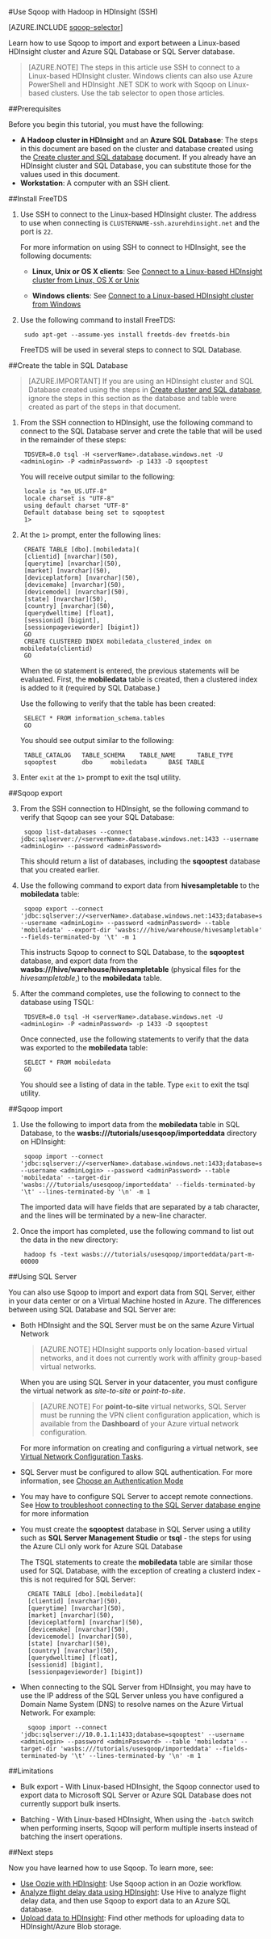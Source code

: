 <properties
	pageTitle="Use Hadoop Sqoop in Linux-based HDInsight | Microsoft Azure"
	description="Learn how to run Sqoop import and export between a Linux-based Hadoop on HDInsight cluster and an Azure SQL database."
	editor="cgronlun"
	manager="jhubbard"
	services="hdinsight"
	documentationCenter=""
	authors="Blackmist"
	tags="azure-portal"/>

<tags
	ms.service="hdinsight"
	ms.workload="big-data"
	ms.tgt_pltfrm="na"
	ms.devlang="na"
	ms.topic="article"
	ms.date="07/25/2016"
	ms.author="larryfr"/>

#Use Sqoop with Hadoop in HDInsight (SSH)

[AZURE.INCLUDE [sqoop-selector](../../includes/hdinsight-selector-use-sqoop.md)]

Learn how to use Sqoop to import and export between a Linux-based HDInsight cluster and Azure SQL Database or SQL Server database.

> [AZURE.NOTE] The steps in this article use SSH to connect to a Linux-based HDInsight cluster. Windows clients can also use Azure PowerShell and HDInsight .NET SDK to work with Sqoop on Linux-based clusters. Use the tab selector to open those articles.

##Prerequisites

Before you begin this tutorial, you must have the following:

- **A Hadoop cluster in HDInsight** and an __Azure SQL Database__: The steps in this document are based on the cluster and database created using the [Create cluster and SQL database](hdinsight-use-sqoop.md#create-cluster-and-sql-database) document. If you already have an HDInsight cluster and SQL Database, you can substitute those for the values used in this document.
- **Workstation**: A computer with an SSH client.

##Install FreeTDS

1. Use SSH to connect to the Linux-based HDInsight cluster. The address to use when connecting is `CLUSTERNAME-ssh.azurehdinsight.net` and the port is `22`.

	For more information on using SSH to connect to HDInsight, see the following documents:

    * **Linux, Unix or OS X clients**: See [Connect to a Linux-based HDInsight cluster from Linux, OS X or Unix](hdinsight-hadoop-linux-use-ssh-unix.md#connect-to-a-linux-based-hdinsight-cluster)

    * **Windows clients**: See [Connect to a Linux-based HDInsight cluster from Windows](hdinsight-hadoop-linux-use-ssh-windows.md#connect-to-a-linux-based-hdinsight-cluster)

3. Use the following command to install FreeTDS:

        sudo apt-get --assume-yes install freetds-dev freetds-bin

    FreeTDS will be used in several steps to connect to SQL Database.

##Create the table in SQL Database

> [AZURE.IMPORTANT] If you are using an HDInsight cluster and SQL Database created using the steps in [Create cluster and SQL database](hdinsight-use-sqoop.md), ignore the steps in this section as the database and table were created as part of the steps in that document.

1. From the SSH connection to HDInsight, use the following command to connect to the SQL Database server and crete the table that will be used in the remainder of these steps:

        TDSVER=8.0 tsql -H <serverName>.database.windows.net -U <adminLogin> -P <adminPassword> -p 1433 -D sqooptest

    You will receive output similar to the following:

        locale is "en_US.UTF-8"
        locale charset is "UTF-8"
        using default charset "UTF-8"
        Default database being set to sqooptest
        1>

5. At the `1>` prompt, enter the following lines:

        CREATE TABLE [dbo].[mobiledata](
        [clientid] [nvarchar](50),
        [querytime] [nvarchar](50),
        [market] [nvarchar](50),
        [deviceplatform] [nvarchar](50),
        [devicemake] [nvarchar](50),
        [devicemodel] [nvarchar](50),
        [state] [nvarchar](50),
        [country] [nvarchar](50),
        [querydwelltime] [float],
        [sessionid] [bigint],
        [sessionpagevieworder] [bigint])
        GO
        CREATE CLUSTERED INDEX mobiledata_clustered_index on mobiledata(clientid)
        GO

    When the `GO` statement is entered, the previous statements will be evaluated. First, the **mobiledata** table is created, then a clustered index is added to it (required by SQL Database.)

    Use the following to verify that the table has been created:

        SELECT * FROM information_schema.tables
        GO

    You should see output similar to the following:

        TABLE_CATALOG   TABLE_SCHEMA    TABLE_NAME      TABLE_TYPE
        sqooptest       dbo     mobiledata      BASE TABLE

8. Enter `exit` at the `1>` prompt to exit the tsql utility.

##Sqoop export

3. From the SSH connection to HDInsight, se the following command to verify that Sqoop can see your SQL Database:

        sqoop list-databases --connect jdbc:sqlserver://<serverName>.database.windows.net:1433 --username <adminLogin> --password <adminPassword>

    This should return a list of databases, including the **sqooptest** database that you created earlier.

4. Use the following command to export data from **hivesampletable** to the **mobiledata** table:

        sqoop export --connect 'jdbc:sqlserver://<serverName>.database.windows.net:1433;database=sqooptest' --username <adminLogin> --password <adminPassword> --table 'mobiledata' --export-dir 'wasbs:///hive/warehouse/hivesampletable' --fields-terminated-by '\t' -m 1

    This instructs Sqoop to connect to SQL Database, to the **sqooptest** database, and export data from the **wasbs:///hive/warehouse/hivesampletable** (physical files for the *hivesampletable*,) to the **mobiledata** table.

5. After the command completes, use the following to connect to the database using TSQL:

        TDSVER=8.0 tsql -H <serverName>.database.windows.net -U <adminLogin> -P <adminPassword> -p 1433 -D sqooptest

    Once connected, use the following statements to verify that the data was exported to the **mobiledata** table:

        SELECT * FROM mobiledata
        GO

    You should see a listing of data in the table. Type `exit` to exit the tsql utility.

##Sqoop import

1. Use the following to import data from the **mobiledata** table in SQL Database, to the **wasbs:///tutorials/usesqoop/importeddata** directory on HDInsight:

        sqoop import --connect 'jdbc:sqlserver://<serverName>.database.windows.net:1433;database=sqooptest' --username <adminLogin> --password <adminPassword> --table 'mobiledata' --target-dir 'wasbs:///tutorials/usesqoop/importeddata' --fields-terminated-by '\t' --lines-terminated-by '\n' -m 1

    The imported data will have fields that are separated by a tab character, and the lines will be terminated by a new-line character.

2. Once the import has completed, use the following command to list out the data in the new directory:

        hadoop fs -text wasbs:///tutorials/usesqoop/importeddata/part-m-00000

##Using SQL Server

You can also use Sqoop to import and export data from SQL Server, either in your data center or on a Virtual Machine hosted in Azure. The differences between using SQL Database and SQL Server are:

* Both HDInsight and the SQL Server must be on the same Azure Virtual Network

    > [AZURE.NOTE] HDInsight supports only location-based virtual networks, and it does not currently work with affinity group-based virtual networks.

    When you are using SQL Server in your datacenter, you must configure the virtual network as *site-to-site* or *point-to-site*.

    > [AZURE.NOTE] For **point-to-site** virtual networks, SQL Server must be running the VPN client configuration application, which is available from the **Dashboard** of your Azure virtual network configuration.

    For more information on creating and configuring a virtual network, see [Virtual Network Configuration Tasks](../services/virtual-machines/).

* SQL Server must be configured to allow SQL authentication. For more information, see [Choose an Authentication Mode](https://msdn.microsoft.com/ms144284.aspx)

* You may have to configure SQL Server to accept remote connections. See [How to troubleshoot connecting to the SQL Server database engine](http://social.technet.microsoft.com/wiki/contents/articles/2102.how-to-troubleshoot-connecting-to-the-sql-server-database-engine.aspx) for more information

* You must create the **sqooptest** database in SQL Server using a utility such as **SQL Server Management Studio** or **tsql** - the steps for using the Azure CLI only work for Azure SQL Database

    The TSQL statements to create the **mobiledata** table are similar those used for SQL Database, with the exception of creating a clusterd index - this is not required for SQL Server:

        CREATE TABLE [dbo].[mobiledata](
        [clientid] [nvarchar](50),
        [querytime] [nvarchar](50),
        [market] [nvarchar](50),
        [deviceplatform] [nvarchar](50),
        [devicemake] [nvarchar](50),
        [devicemodel] [nvarchar](50),
        [state] [nvarchar](50),
        [country] [nvarchar](50),
        [querydwelltime] [float],
        [sessionid] [bigint],
        [sessionpagevieworder] [bigint])

* When connecting to the SQL Server from HDInsight, you may have to use the IP address of the SQL Server unless you have configured a Domain Name System (DNS) to resolve names on the Azure Virtual Network. For example:

        sqoop import --connect 'jdbc:sqlserver://10.0.1.1:1433;database=sqooptest' --username <adminLogin> --password <adminPassword> --table 'mobiledata' --target-dir 'wasbs:///tutorials/usesqoop/importeddata' --fields-terminated-by '\t' --lines-terminated-by '\n' -m 1

##Limitations

* Bulk export - With Linux-based HDInsight, the Sqoop connector used to export data to Microsoft SQL Server or Azure SQL Database does not currently support bulk inserts.

* Batching - With Linux-based HDInsight, When using the `-batch` switch when performing inserts, Sqoop will perform multiple inserts instead of batching the insert operations.

##Next steps

Now you have learned how to use Sqoop. To learn more, see:

- [Use Oozie with HDInsight][hdinsight-use-oozie]: Use Sqoop action in an Oozie workflow.
- [Analyze flight delay data using HDInsight][hdinsight-analyze-flight-data]: Use Hive to analyze flight delay data, and then use Sqoop to export data to an Azure SQL database.
- [Upload data to HDInsight][hdinsight-upload-data]: Find other methods for uploading data to HDInsight/Azure Blob storage.



[hdinsight-versions]:  hdinsight-component-versioning.md
[hdinsight-provision]: hdinsight-provision-clusters.md
[hdinsight-get-started]: hdinsight-hadoop-linux-tutorial-get-started.md
[hdinsight-storage]: ../hdinsight-hadoop-use-blob-storage.md
[hdinsight-analyze-flight-data]: hdinsight-analyze-flight-delay-data.md
[hdinsight-use-oozie]: hdinsight-use-oozie.md
[hdinsight-upload-data]: hdinsight-upload-data.md
[hdinsight-submit-jobs]: hdinsight-submit-hadoop-jobs-programmatically.md

[sqldatabase-get-started]: ../sql-database-get-started.md
[sqldatabase-create-configue]: ../sql-database-create-configure.md

[powershell-start]: http://technet.microsoft.com/library/hh847889.aspx
[powershell-install]: powershell-install-configure.md
[powershell-script]: http://technet.microsoft.com/library/ee176949.aspx

[sqoop-user-guide-1.4.4]: https://sqoop.apache.org/docs/1.4.4/SqoopUserGuide.html

